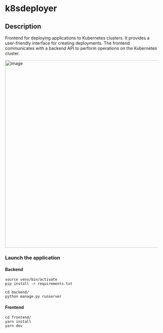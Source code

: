 # k8sdeployer


## Description

Frontend for deploying applications to Kubernetes clusters. It provides a user-friendly interface for creating deployments. 
The frontend communicates with a backend API to perform operations on the Kubernetes cluster.

<img width="619" alt="image" src="https://github.com/user-attachments/assets/93093b2d-fbcb-45f9-a8ad-56804e620998" />


### Launch the application

#### Backend

```
source venv/bin/activate
pip install -r requirements.txt

cd backend/
python manage.py runserver
```

#### Frontend

```
cd frontend/
yarn install
yarn dev 
```

